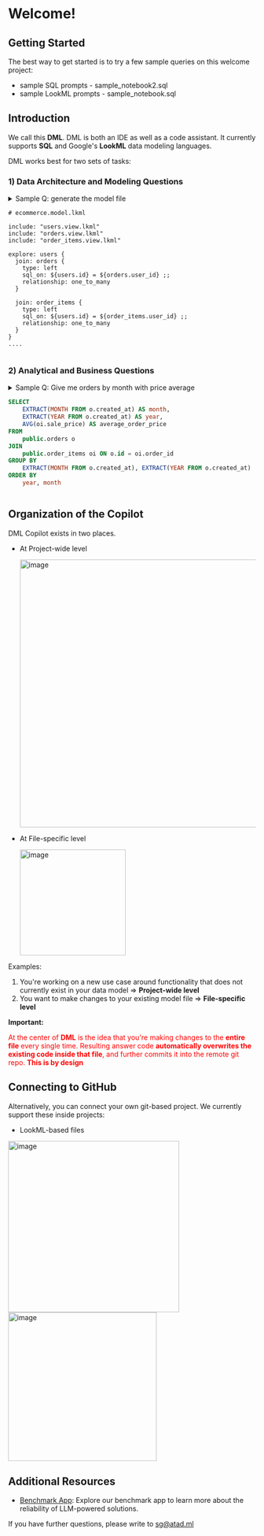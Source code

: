 # Welcome!

## Getting Started

The best way to get started is to try a few sample queries on this welcome project:

- sample SQL prompts - sample_notebook2.sql
- sample LookML prompts - sample_notebook.sql

## Introduction

We call this **DML**. DML is both an IDE as well as a code assistant. It currently supports **SQL** and Google's **LookML** data modeling languages.

DML works best for two sets of tasks:

### 1) Data Architecture and Modeling Questions

<details> 
<summary>Sample Q: generate the model file

```lookml
# ecommerce.model.lkml

include: "users.view.lkml"
include: "orders.view.lkml"
include: "order_items.view.lkml"

explore: users {
  join: orders {
    type: left
    sql_on: ${users.id} = ${orders.user_id} ;;
    relationship: one_to_many
  }
  
  join: order_items {
    type: left
    sql_on: ${users.id} = ${order_items.user_id} ;;
    relationship: one_to_many
  }
}
....
```

</details>

### 2) Analytical and Business Questions

<details> 
<summary>Sample Q: Give me orders by month with price average

```sql
SELECT 
    EXTRACT(MONTH FROM o.created_at) AS month,
    EXTRACT(YEAR FROM o.created_at) AS year,
    AVG(oi.sale_price) AS average_order_price
FROM 
    public.orders o
JOIN 
    public.order_items oi ON o.id = oi.order_id
GROUP BY 
    EXTRACT(MONTH FROM o.created_at), EXTRACT(YEAR FROM o.created_at)
ORDER BY 
    year, month

```

</details>

## Organization of the Copilot

DML Copilot exists in two places.

- At Project-wide level

  <img width="544" alt="image" src="https://raw.githubusercontent.com/atadml/welcome-repo/main/images/copilot_project.png">
- At File-specific level

  <img width="215" alt="image" src="https://raw.githubusercontent.com/atadml/welcome-repo/main/images/copilot_file.png">

Examples:

1. You're working on a new use case around functionality that does not currently exist in your data model => **Project-wide level**
2. You want to make changes to your existing model file => **File-specific level**

**Important:**

<span style="color:red;">At the center of **DML** is the idea that you're making changes to the **entire file** every single time. Resulting answer code **automatically overwrites the existing code inside that file**, and further commits it into the remote git repo. **This is by design**</span>

## Connecting to GitHub

Alternatively, you can connect your own git-based project. We currently support these inside projects:

- LookML-based files

<img width="348" alt="image" src="https://raw.githubusercontent.com/atadml/welcome-repo/main/images/git1.png">

<img width="302" alt="image" src="https://raw.githubusercontent.com/atadml/welcome-repo/main/images/git2.PNG">

## Additional Resources

- [Benchmark App](https://llmsql.streamlit.app/): Explore our benchmark app to learn more about the reliability of LLM-powered solutions.

If you have further questions, please write to [sg@atad.ml](mailto:sg@atad.ml)
